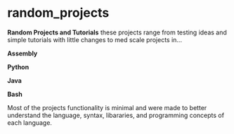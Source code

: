 # random_projects

**Random Projects and Tutorials**
these projects range from testing ideas and simple tutorials with little changes to
med scale projects in...

   **Assembly**

   **Python**

   **Java**

   **Bash**


Most of the projects functionality is minimal and were made to better understand the language, syntax, libararies, and programming concepts
of each language.
